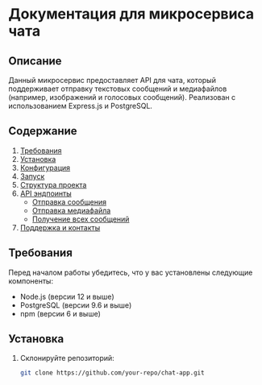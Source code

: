 # Документация для микросервиса чата

## Описание

Данный микросервис предоставляет API для чата, который поддерживает отправку текстовых сообщений и медиафайлов (например, изображений и голосовых сообщений). Реализован с использованием Express.js и PostgreSQL.

## Содержание

1. [Требования](#требования)
2. [Установка](#установка)
3. [Конфигурация](#конфигурация)
4. [Запуск](#запуск)
5. [Структура проекта](#структура-проекта)
6. [API эндпоинты](#api-эндпоинты)
   - [Отправка сообщения](#отправка-сообщения)
   - [Отправка медиафайла](#отправка-медиафайла)
   - [Получение всех сообщений](#получение-всех-сообщений)
7. [Поддержка и контакты](#поддержка-и-контакты)

## Требования

Перед началом работы убедитесь, что у вас установлены следующие компоненты:

- Node.js (версии 12 и выше)
- PostgreSQL (версии 9.6 и выше)
- npm (версии 6 и выше)

## Установка

1. Склонируйте репозиторий:

   ```bash
   git clone https://github.com/your-repo/chat-app.git
